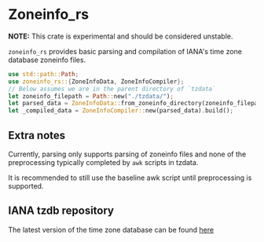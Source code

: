 
# Zoneinfo_rs

**NOTE:** This crate is experimental and should be considered unstable.

`zoneinfo_rs` provides basic parsing and compilation of IANA's time zone database
zoneinfo files.

```rust
use std::path::Path;
use zoneinfo_rs::{ZoneInfoData, ZoneInfoCompiler};
// Below assumes we are in the parent directory of `tzdata`
let zoneinfo_filepath = Path::new("./tzdata/");
let parsed_data = ZoneInfoData::from_zoneinfo_directory(zoneinfo_filepath)?;
let _compiled_data = ZoneInfoCompiler::new(parsed_data).build();
```

## Extra notes

Currently, parsing only supports parsing of zoneinfo files and none of the preprocessing
typically completed by `awk` scripts in tzdata.

It is recommended to still use the baseline awk script until preprocessing is supported.

## IANA tzdb repository

The latest version of the time zone database can be found [here](https://www.iana.org/time-zones)

